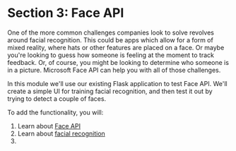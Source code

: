 # Section 3: Face API

One of the more common challenges companies look to solve revolves around facial recognition. This could be apps which allow for a form of mixed reality, where hats or other features are placed on a face. Or maybe you're looking to guess how someone is feeling at the moment to track feedback. Or, of course, you might be looking to determine who someone is in a picture. Microsoft Face API can help you with all of those challenges.

In this module we'll use our existing Flask application to test Face API. We'll create a simple UI for training facial recognition, and then test it out by trying to detect a couple of faces.

To add the functionality, you will:

1. Learn about [Face API](./face-api/introduction.md)
2. Learn about [facial recognition](./face-api/facial-recognition.md)
3. 

